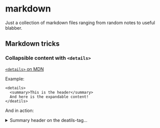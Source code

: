 # markdown
Just a collection of markdown files ranging from random notes to useful blabber.

## Markdown tricks
### Collapsible content with `<details>`

[`<details>` on MDN](https://developer.mozilla.org/en-US/docs/Web/HTML/Element/details)

Example:  
```
<details>
  <summary>This is the header</summary>
  And here is the expandable content!
</deatils>
```
And in action: 
<details>
  <summary>Summary header on the deatils-tag...</summary>
  > The HTML `<details>` element is used as a disclosure widget from which the user can retrieve additional information.
  
  ```js
  //code works perfectly
  export default () => {
    return (<h1>Hey!</h1>)
  }
  ```
#### And subheaders
  If they are not indented anyway...

  **open**  
  This Boolean attribute indicates whether the details will be shown to the user on page load.
  Default is false and so details will be hidden.
</details>

### Using your github avatar  
`![alt text for tobias avatar](https://avatars.githubusercontent.com/u/658586?s=150)`

![alt text for tobias avatar](https://avatars.githubusercontent.com/u/658586?s=150)

### repos to try out
* https://github.com/patrick-steele-idem/morphdom
* https://github.com/trueadm/inferno
